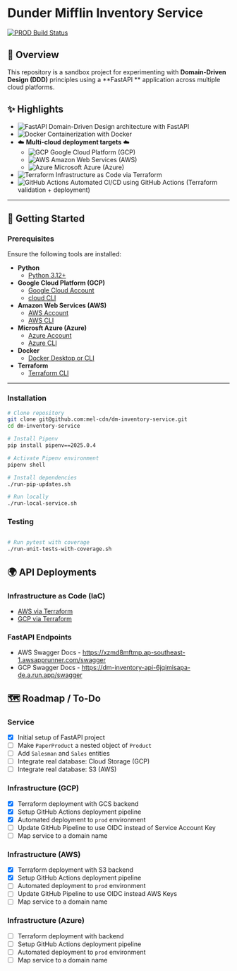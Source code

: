 # Dunder Mifflin Inventory Service

[![PROD Build Status](https://github.com/mel-cdn/dm-inventory-service/actions/workflows/deploy.yml/badge.svg?branch=main)](https://github.com/mel-cdn/dm-inventory-service/actions/workflows/deploy.yml)

## 📖 Overview

This repository is a sandbox project for experimenting with **Domain-Driven Design (DDD)** principles using a **FastAPI
** application across multiple cloud platforms.

## ✨ Highlights

- ![FastAPI](https://img.shields.io/badge/FastAPI-009688?logo=fastapi&logoColor=white) Domain-Driven Design architecture
  with FastAPI
- ![Docker](https://img.shields.io/badge/Docker-2496ED?logo=docker&logoColor=white) Containerization with Docker
- ☁️ **Multi-cloud deployment targets** ☁️
    - ![GCP](https://img.shields.io/badge/Google%20Cloud-4285F4?logo=googlecloud&logoColor=white) Google Cloud
      Platform (GCP)
    - ![AWS](https://img.shields.io/badge/AWS-FF9900?logo=amazon-aws&logoColor=white) Amazon Web Services (AWS)
    - ![Azure](https://img.shields.io/badge/Azure-0078D4?logo=microsoft-azure&logoColor=white) Microsoft Azure (Azure)
- ![Terraform](https://img.shields.io/badge/Terraform-7B42BC?logo=terraform&logoColor=white) Infrastructure as Code via
  Terraform
- ![GitHub Actions](https://img.shields.io/badge/GitHub%20Actions-2088FF?logo=githubactions&logoColor=white) Automated
  CI/CD using GitHub Actions (Terraform validation + deployment)

---

## 🚀 Getting Started

### Prerequisites

Ensure the following tools are installed:

- **Python**
    - [Python 3.12+](https://www.python.org/)
- **Google Cloud Platform (GCP)**
    - [Google Cloud Account](https://console.cloud.google.com/)
    - [cloud CLI](https://cloud.google.com/sdk/docs/install/)
- **Amazon Web Services (AWS)**
    - [AWS Account](https://aws.amazon.com/)
    - [AWS CLI](https://aws.amazon.com/cli/)
- **Microsft Azure (Azure)**
    - [Azure Account](https://azure.microsoft.com/)
    - [Azure CLI](https://learn.microsoft.com/en-us/cli/azure/?view=azure-cli-latest)
- **Docker**
    - [Docker Desktop or CLI](https://docs.docker.com/desktop/)
- **Terraform**
    - [Terraform CLI](https://developer.hashicorp.com/terraform/install)

---

### Installation

```bash
# Clone repository
git clone git@github.com:mel-cdn/dm-inventory-service.git
cd dm-inventory-service

# Install Pipenv
pip install pipenv==2025.0.4

# Activate Pipenv environment
pipenv shell

# Install dependencies
./run-pip-updates.sh

# Run locally
./run-local-service.sh
```

### Testing

```bash

# Run pytest with coverage
./run-unit-tests-with-coverage.sh
```

## 🌍 API Deployments

### Infrastructure as Code (IaC)

- [AWS via Terraform](infra/terraform/aws/README.md)
- [GCP via Terraform](infra/terraform/gcp/README.md)

### FastAPI Endpoints

- AWS Swagger Docs - https://xzmd8mftmp.ap-southeast-1.awsapprunner.com/swagger
- GCP Swagger Docs - https://dm-inventory-api-6jqimisapa-de.a.run.app/swagger

## 🗺️ Roadmap / To-Do

### Service

- [X] Initial setup of FastAPI project
- [ ] Make `PaperProduct` a nested object of `Product`
- [ ] Add `Salesman` and `Sales` entities
- [ ] Integrate real database: Cloud Storage (GCP)
- [ ] Integrate real database: S3 (AWS)

### Infrastructure (GCP)

- [X] Terraform deployment with GCS backend
- [X] Setup GitHub Actions deployment pipeline
- [X] Automated deployment to `prod` environment
- [ ] Update GitHub Pipeline to use OIDC instead of Service Account Key
- [ ] Map service to a domain name

### Infrastructure (AWS)

- [X] Terraform deployment with S3 backend
- [X] Setup GitHub Actions deployment pipeline
- [ ] Automated deployment to `prod` environment
- [ ] Update GitHub Pipeline to use OIDC instead AWS Keys
- [ ] Map service to a domain name

### Infrastructure (Azure)

- [ ] Terraform deployment with backend
- [ ] Setup GitHub Actions deployment pipeline
- [ ] Automated deployment to `prod` environment
- [ ] Map service to a domain name
